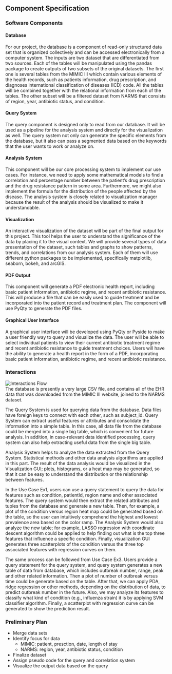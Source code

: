 ## Component Specification    
  
### Software Components  
#### Database  
For our project, the database is a component of read-only structured data set that is organized collectively and can be accessed electronically from a computer system. The inputs are two dataset that are differentiated from two sources. Each of the tables will be manipulated using the pandas package to create outputs of two subsets of the original datasets. The first one is several tables from the MIMIC III which contain various elements of the health records, such as patients information, drug prescription, and diagnoses international classification of diseases (ICD) code. All the tables will be combined together with the relational information from each of the tables. The other subset will be a filtered dataset from NARMS that consists of region, year, antibiotic status, and condition.  
  
#### Query System  
The query component is designed only to read from our database. It will be used as a pipeline for the analysis system and directly for the visualization as well. The query system not only can generate the specific elements from the database, but it also can pass a segmented data based on the keywords that the user wants to work or analyze on.  
  
#### Analysis System
This component will be our core processing system to implement our use cases. For instance, we need to apply some mathematical models to find a correlation and percentage number between the patient’s drug prescription and the drug resistance pattern in some area. Furthermore, we might also implement the formula for the distribution of the people affected by the disease. The analysis system is closely related to visualization manager because the result of the analysis should be visualized to make it understandable.  
  
#### Visualization  
An interactive visualization of the dataset will be part of the final output for this project. This tool helps the user to understand the significance of the data by placing it to the visual context. We will provide several types of data presentation of the dataset, such tables and graphs to show patterns, trends, and correlations from our analysis system. Each of them will use different python packages to be implemented, specifically matplotlib, seaborn, bokeh, and arcGIS.  

#### PDF Output
This component will generate a PDF electronic health report, including basic patient information, antibiotic regime, and recent antibiotic resistance. This will produce a file that can be easily used to guide treatment and be incorporated into the patient record and treatment plan. The component will use PyQty to generate the PDF files. 

#### Graphical User Interface 
A graphical user interface will be developed using PyQty or Pyside to make a user friendly way to query and visualize the data. The user will be able to select individual patients to view their current antibiotic treatment regime and recent antibiotic resistance to guide treatment choices. Users will have the ability to generate a health report in the form of a PDF, incorporating basic patient information, antibiotic regime, and recent antibiotic resistance.  

### Interactions
![Interactions Flow](http://staff.washington.edu/mldorr/wordpress/wp-content/uploads/2018/11/Assignment5Interactions2.png)  
The database is presently a very large CSV file, and contains all of the EHR data that was downloaded from the MIMIC III website, joined to the NARMS dataset.  
  
The Query System is used for querying data from the database. Data files have foreign keys to connect with each other, such as subject_id. Query System can extract useful features or attributes and consolidate the information into a simple table. In this case, all data file from the database could be merged into a single big table, which is convenient for future analysis. In addition, in case-relevant data identified processing, query system can also help extracting useful data from the single big table.  
  
Analysis System helps to analyze the data extracted from the Query System. Statistical methods and other data analysis algorithms are applied in this part. The result of the data analysis would be visualized in the Visualization GUI; plots, histograms, or a heat map may be generated, so that it can be easy to understand the distribution or the relationship between features.  
  
In the Use Case Ex1, users can use a query statement to query the data for features such as condition, patientId, region name and other associated features. The query system would then extract the related attributes and tuples from the database and generate a new table. Then, for example, a plot of the condition versus region heat map could be generated based on the table, so the user can intuitively comprehend the highest and lowest prevalence area based on the color ramp. The Analysis System would also analyze the new table; for example, LASSO regression with coordinate descent algorithm could be applied to help finding out what is the top three features that influence a specific condition. Finally, visualization GUI generates three scatterplots of the condition versus the three top associated features with regression curves on them.  
  
The same process can be followed from Use Case Ex3. Users provide a query statement for the query system, and query system generates a new table of data from database, which includes outbreak number, range, peak and other related information. Then a plot of number of outbreak versus time could be generate based on the table. After that, we can apply PDA, ridge regression or other methods, depending on the distribution of data, to predict outbreak number in the future. Also, we may analyze its features to classify what kind of condition (e.g., influenza strain) it is by applying SVM classifier algorithm. Finally, a scatterplot with regression curve can be generated to show the prediction result.  

### Preliminary Plan  
* Merge data sets  
* Identify focus for data  
    * MIMIC: patient, presction, date, length of stay  
    * NARMS: region, year, antibiotic status, condition  
* Finalize dataset  
* Assign pseudo code for the query and correlation system  
* Visualize the output data based on the query  

